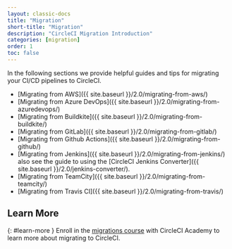 ```yaml
---
layout: classic-docs
title: "Migration"
short-title: "Migration"
description: "CircleCI Migration Introduction"
categories: [migration]
order: 1
toc: false
---
```


In the following sections we provide helpful guides and tips for migrating your CI/CD pipelines to CircleCI.

* [Migrating from AWS]({{ site.baseurl }}/2.0/migrating-from-aws/)
* [Migrating from Azure DevOps]({{ site.baseurl }}/2.0/migrating-from-azuredevops/)
* [Migrating from Buildkite]({{ site.baseurl }}/2.0/migrating-from-buildkite/)
* [Migrating from GitLab]({{ site.baseurl }}/2.0/migrating-from-gitlab/)
* [Migrating from Github Actions]({{ site.baseurl }}/2.0/migrating-from-github/)
* [Migrating from Jenkins]({{ site.baseurl }}/2.0/migrating-from-jenkins/) also see the guide to using the [CircleCI Jenkins Converter]({{ site.baseurl }}/2.0/jenkins-converter/).
* [Migrating from TeamCity]({{ site.baseurl }}/2.0/migrating-from-teamcity/)
* [Migrating from Travis CI]({{ site.baseurl }}/2.0/migrating-from-travis/)

## Learn More
{: #learn-more }
Enroll in the [migrations course](https://academy.circleci.com/arm-course?access_code=public-2021) with CircleCI Academy to learn more about migrating to CircleCI.

